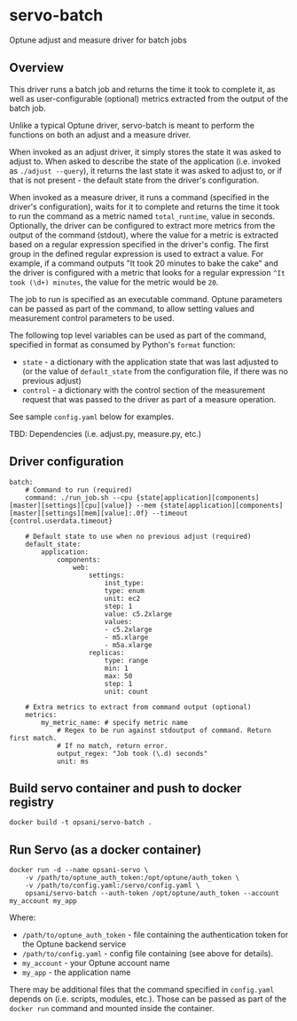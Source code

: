 # servo-batch
Optune adjust and measure driver for batch jobs

## Overview
This driver runs a batch job and returns the time it took to complete it, as well as user-configurable (optional) metrics extracted from the output of the batch job.

Unlike a typical Optune driver, servo-batch is meant to perform the functions on both an adjust and a measure driver.

When invoked as an adjust driver, it simply stores the state it was asked to adjust to. When asked to describe the state of the application (i.e. invoked as `./adjust --query`), it returns the last state it was asked to adjust to, or if that is not present - the default state from the driver's configuration.

When invoked as a measure driver, it runs a command (specified in the driver's configuration), waits for it to complete and returns the time it took to run the command as a metric named `total_runtime`, value in seconds. Optionally, the driver can be configured to extract more metrics from the output of the command (stdout), where the value for a metric is extracted based on a regular expression specified in the driver's config. The first group in the defined regular expression is used to extract a value. For example, if a command outputs "It took 20 minutes to bake the cake" and the driver is configured with a metric that looks for a regular expression `^It took (\d+) minutes`, the value for the metric would be `20`.

The job to run is specified as an executable command. Optune parameters can be passed as part of the  command, to allow setting values and measurement control parameters to be used.

The following top level variables can be used as part of the command, specified in format as consumed by Python's `format` function:
 - `state` - a dictionary with the application state that was last adjusted to (or the value of `default_state` from the configuration file, if there was no previous adjust)
 - `control` - a dictionary with the control section of the measurement request that was passed to the driver as part of a measure operation.

See sample `config.yaml` below for examples.

TBD: Dependencies (i.e. adjust.py, measure.py, etc.)

## Driver configuration
```
batch:
    # Command to run (required)
    command: ./run_job.sh --cpu {state[application][components][master][settings][cpu][value]} --mem {state[application][components][master][settings][mem][value]:.0f} --timeout {control.userdata.timeout}

    # Default state to use when no previous adjust (required)
    default_state:
        application:
            components:
                web:
                    settings:
                        inst_type:
                        type: enum
                        unit: ec2
                        step: 1
                        value: c5.2xlarge
                        values:
                        - c5.2xlarge
                        - m5.xlarge
                        - m5a.xlarge
                    replicas:
                        type: range
                        min: 1
                        max: 50
                        step: 1
                        unit: count

    # Extra metrics to extract from command output (optional)
    metrics:
        my_metric_name: # specify metric name
            # Regex to be run against stdoutput of command. Return first match.
            # If no match, return error.
            output_regex: "Job took (\.d) seconds"
            unit: ms
```

## Build servo container and push to docker registry
```
docker build -t opsani/servo-batch .
```

## Run Servo (as a docker container)
```
docker run -d --name opsani-servo \
    -v /path/to/optune_auth_token:/opt/optune/auth_token \
    -v /path/to/config.yaml:/servo/config.yaml \
    opsani/servo-batch --auth-token /opt/optune/auth_token --account my_account my_app
```

Where:
 * `/path/to/optune_auth_token` - file containing the authentication token for the Optune backend service
 * `/path/to/config.yaml` - config file containing (see above for details).
 * `my_account` - your Optune account name
 * `my_app` - the application name

There may be additional files that the command specified in `config.yaml` depends on (i.e. scripts, modules, etc.). Those can be passed as part of the `docker run` command and mounted inside the container.

